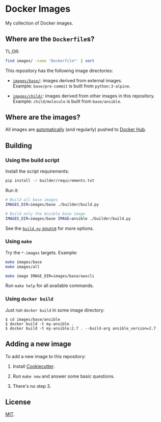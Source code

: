 # Docker Images

My collection of Docker images.

## Where are the `Dockerfile`s?

TL;DR:

```sh
find images/ -name 'Dockerfile*' | sort
```

This repository has the following image directories:

- [`images/base/`](images/base/): images derived from external images.  
  Example: `base/pre-commit` is built from `python:3-alpine`.

- [`images/child/`](images/child/): images derived from other images in this repository.  
  Example: `child/molecule` is built from `base/ansible`.

## Where are the images?

All images are [automatically](https://travis-ci.com/flaudisio/docker-images/builds)
(and regularly) pushed to [Docker Hub](https://hub.docker.com/u/flaudisio).

## Building

### Using the build script

Install the script requirements:

```sh
pip install -r builder/requirements.txt
```

Run it:

```sh
# Build all base images
IMAGES_DIR=images/base ./builder/build.py

# Build only the Ansible base image
IMAGES_DIR=images/base IMAGE=ansible ./builder/build.py
```

See the [`build.py` source](builder/build.py) for more options.

### Using `make`

Try the `*-images` targets. Example:

```sh
make images/base
make images/all

make image IMAGE_DIR=images/base/awscli
```

Run `make help` for all available commands.

### Using `docker build`

Just run `docker build` in some image directory:

```console
$ cd images/base/ansible
$ docker build -t my-ansible .
$ docker build -t my-ansible:2.7 . --build-arg ansible_version=2.7
```

## Adding a new image

To add a new image to this repository:

1. Install [Cookiecutter](https://cookiecutter.readthedocs.io/).

2. Run `make new` and answer some basic questions.

3. There's no step 3.

## License

[MIT](LICENSE).

